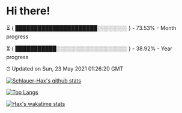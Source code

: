 # Hi there!

⏳ { ██████████████████████░░░░░░░░ } - 73.53% - Month progress

⏳ { ███████████░░░░░░░░░░░░░░░░░░░ } - 38.92% - Year progress

⏰ Updated on Sun, 23 May 2021 01:26:20 GMT


[![Schlauer-Hax's github stats](https://github-readme-stats.vercel.app/api?username=Schlauer-Hax&show_icons=true&theme=dark&count_private=true)](https://github.com/Schlauer-Hax)


[![Top Langs](https://github-readme-stats.vercel.app/api/top-langs/?username=Schlauer-Hax&layout=compact&theme=dark)](https://github.com/Schlauer-Hax?tab=repositories)


[![Hax's wakatime stats](https://github-readme-stats.vercel.app/api/wakatime?username=Hax&theme=dark)](https://wakatime.com/@Hax)

